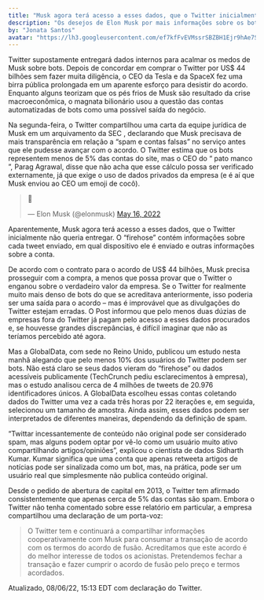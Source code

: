 ```yaml
---
title: "Musk agora terá acesso a esses dados, que o Twitter inicialmente não queria entregar"
description: "Os desejos de Elon Musk por mais informações sobre os bots do Twitter podem ser atendidos. O Twitter está planejando oferecer ao seu suposto comprador seu “firehose” completo, ou um fluxo abrangente de dados sobre tweets, de acordo com um relatório do The Washington Post ."
by: "Jonata Santos"
avatar: "https://lh3.googleusercontent.com/ef7kfFvEVMssrSBZBH1Ejr9hAe7So53VFASRvvLPQIX_gKkKxJgw6BgWb6QfhLQI8_nN9LftygKHLNaJ8dOTahLYuDnYNVWck4BsBSr_a0FgVIUYRQSCa3IS3ROMJMXXekknCCtL6IhGk79PfjWTld4LvXGxZVEX4CjasxaNJlCZs-KIefSw-IUaPKxta2W1cDWrphDriaAsCUFtMtboGEmQWHZKnyDqCfybwaaGmNLquImEAy5kscm24ZbsoQB4DrpvvKPE1Y1rEnsFkKSjdAxM60BaP1FHCtsOghWDXVQdGEguf_qqtEZwp1bYQMwiq5OprLkIsJLDApxVl9tGyg7oNtDW5bt39U3-cmKRNyjIb-5izBuzIB3FNKo8F2asgP9BQflmMCmmK-FZUzpc4Vhb2wWvwyycxmep0UiSgsof21xwtgcxNZmfIh8q8wzvrwzslQQEsepLpL9OXnp74qLJ6kvowtfc864xgn2e1x0BS2FzQ1-O3MP26_99JD2-89fqWFgN2ZvVAl_FkydnPsjMuv9y_9zPk3WfpC8R8yeQiOS-rA9LuWI0Aq0zp54RW9BEw21wzi60SwQffKE4PZNe2JKv95Zfi8NTJwZM-Mui00U0wH5B_D2mwCWoEx9pSZpr4On2GPSXebmlEqsd9I17jh18LvF34eInfWFIKwwPFMqvoPYREMkvEdXMR6l0YobCcnua9DCQ6Eau8qWoGpg=w1162-h871-no?authuser=0"
---
```


Twitter supostamente entregará dados internos para acalmar os medos de Musk sobre bots. Depois de concordar em comprar o Twitter por US$ 44 bilhões sem fazer muita diligência, o CEO da Tesla e da SpaceX fez uma birra pública prolongada em um aparente esforço para desistir do acordo. Enquanto alguns teorizam que os pés frios de Musk são resultado da crise macroeconômica, o magnata bilionário usou a questão das contas automatizadas de bots como uma possível saída do negócio.

Na segunda-feira, o Twitter compartilhou uma carta da equipe jurídica de Musk em um arquivamento da SEC , declarando que Musk precisava de mais transparência em relação a “spam e contas falsas” no serviço antes que ele pudesse avançar com o acordo. O Twitter estima  que os bots representem menos de 5% das contas do site, mas o CEO do “ pato manco ”, Parag Agrawal, disse que não acha que esse cálculo possa ser verificado externamente, já que exige o uso de dados privados da empresa (e é aí que Musk enviou ao CEO um emoji de cocô).

<blockquote class="twitter-tweet"><p lang="und" dir="ltr">💩</p>&mdash; Elon Musk (@elonmusk) <a href="https://twitter.com/elonmusk/status/1526246899606601730?ref_src=twsrc%5Etfw">May 16, 2022</a></blockquote> 

Aparentemente, Musk agora terá acesso a esses dados, que o Twitter inicialmente não queria entregar. O “firehose” contém informações sobre cada tweet enviado, em qual dispositivo ele é enviado e outras informações sobre a conta.

De acordo com o contrato para o acordo de US$ 44 bilhões, Musk precisa prosseguir com a compra, a menos que possa provar que o Twitter o enganou sobre o verdadeiro valor da empresa. Se o Twitter for realmente muito mais denso de bots do que se acreditava anteriormente, isso poderia ser uma saída para o acordo – mas é improvável que as divulgações do Twitter estejam erradas. O Post informou que pelo menos duas dúzias de empresas fora do Twitter já pagam pelo acesso a esses dados procurados e, se houvesse grandes discrepâncias, é difícil imaginar que não as teríamos percebido até agora.

Mas a GlobalData, com sede no Reino Unido, publicou um estudo nesta manhã alegando que pelo menos 10% dos usuários do Twitter podem ser bots. Não está claro se seus dados vieram do “firehose” ou dados acessíveis publicamente (TechCrunch pediu esclarecimentos à empresa), mas o estudo analisou cerca de 4 milhões de tweets de 20.976 identificadores únicos. A GlobalData escolheu essas contas coletando dados do Twitter uma vez a cada três horas por 22 iterações e, em seguida, selecionou um tamanho de amostra. Ainda assim, esses dados podem ser interpretados de diferentes maneiras, dependendo da definição de spam.

“Twittar incessantemente de conteúdo não original pode ser considerado spam, mas alguns podem optar por vê-lo como um usuário muito ativo compartilhando artigos/opiniões”, explicou o cientista de dados Sidharth Kumar. Kumar significa que uma conta que apenas retweeta artigos de notícias pode ser sinalizada como um bot, mas, na prática, pode ser um usuário real que simplesmente não publica conteúdo original.

Desde o pedido de abertura de capital em 2013, o Twitter tem afirmado consistentemente que apenas cerca de 5% das contas são spam. Embora o Twitter não tenha comentado sobre esse relatório em particular, a empresa compartilhou uma declaração de um porta-voz:

> O Twitter tem e continuará a compartilhar informações cooperativamente com Musk para consumar a transação de acordo com os termos do acordo de fusão. Acreditamos que este acordo é do melhor interesse de todos os acionistas. Pretendemos fechar a transação e fazer cumprir o acordo de fusão pelo preço e termos acordados.

Atualizado, 08/06/22, 15:13 EDT com declaração do Twitter.